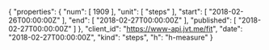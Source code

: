 {
  "properties": {
    "num": [
      1909
    ],
    "unit": [
      "steps"
    ],
    "start": [
      "2018-02-26T00:00:00Z"
    ],
    "end": [
      "2018-02-27T00:00:00Z"
    ],
    "published": [
      "2018-02-27T00:00:00Z"
    ]
  },
  "client_id": "https://www-api.jvt.me/fit",
  "date": "2018-02-27T00:00:00Z",
  "kind": "steps",
  "h": "h-measure"
}
